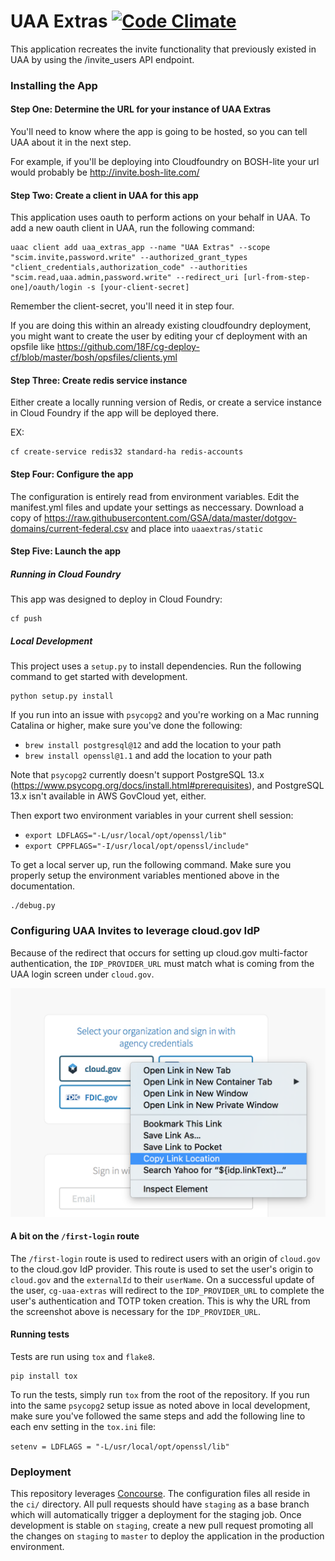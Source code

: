 # UAA Extras [![Code Climate](https://codeclimate.com/github/18F/cg-uaa-extras/badges/gpa.svg)](https://codeclimate.com/github/18F/cg-uaa-extras)

This application recreates the invite functionality that previously existed in UAA by using the /invite_users API endpoint.

### Installing the App

#### Step One: Determine the URL for your instance of UAA Extras

You'll need to know where the app is going to be hosted, so you can tell UAA about it in the next step.

For example, if you'll be deploying into Cloudfoundry on BOSH-lite your url would probably be http://invite.bosh-lite.com/

#### Step Two: Create a client in UAA for this app

This application uses oauth to perform actions on your behalf in UAA.  To add a new oauth client in UAA, run the following command:

	uaac client add uaa_extras_app --name "UAA Extras" --scope "scim.invite,password.write" --authorized_grant_types "client_credentials,authorization_code" --authorities "scim.read,uaa.admin,password.write" --redirect_uri [url-from-step-one]/oauth/login -s [your-client-secret]

Remember the client-secret, you'll need it in step four.

If you are doing this within an already existing cloudfoundry deployment, you might want to create the user by editing your cf deployment with an opsfile like https://github.com/18F/cg-deploy-cf/blob/master/bosh/opsfiles/clients.yml

#### Step Three: Create redis service instance

Either create a locally running version of Redis, or create a service instance in Cloud Foundry if the app will be deployed there.

EX:

	cf create-service redis32 standard-ha redis-accounts

#### Step Four: Configure the app

The configuration is entirely read from environment variables. Edit the manifest.yml files and update your settings as neccessary. Download a copy of https://raw.githubusercontent.com/GSA/data/master/dotgov-domains/current-federal.csv and place into `uaaextras/static`

#### Step Five: Launch the app

##### Running in Cloud Foundry
This app was designed to deploy in Cloud Foundry:

	cf push

##### Local Development

This project uses a `setup.py` to install dependencies. Run the following
command to get started with development.

```shell
python setup.py install
```

If you run into an issue with `psycopg2` and you're working on a Mac running
Catalina or higher, make sure you've done the following:

- `brew install postgresql@12` and add the location to your path
- `brew install openssl@1.1` and add the location to your path

Note that `psycopg2` currently doesn't support PostgreSQL 13.x
(https://www.psycopg.org/docs/install.html#prerequisites), and PostgreSQL 13.x
isn't available in AWS GovCloud yet, either.

Then export two environment variables in your current shell session:

- `export LDFLAGS="-L/usr/local/opt/openssl/lib"`
- `export CPPFLAGS="-I/usr/local/opt/openssl/include"`

To get a local server up, run the following command. Make sure you
properly setup the environment variables mentioned above in the
documentation.

```shell
./debug.py
```

### Configuring UAA Invites to leverage cloud.gov IdP

Because of the redirect that occurs for setting up cloud.gov multi-factor
authentication, the `IDP_PROVIDER_URL` must match what is coming from the UAA
login screen under `cloud.gov`.

![cloud.gov login button](./docs/cloud-gov-idp-screenshot.png)

#### A bit on the `/first-login` route

The `/first-login` route is used to redirect users with an origin of `cloud.gov`
to the cloud.gov IdP provider. This route is used to set the user's origin to
`cloud.gov` and the `externalId` to their `userName`. On a successful update of
the user, `cg-uaa-extras` will redirect to the `IDP_PROVIDER_URL` to complete
the user's authentication and TOTP token creation. This is why the URL from the
screenshot above is necessary for the `IDP_PROVIDER_URL`.

#### Running tests

Tests are run using `tox` and `flake8`.

```shell
pip install tox
```

To run the tests, simply run `tox` from the root of the repository. If you run
into the same `psycopg2` setup issue as noted above in local development, make
sure you've followed the same steps and add the following line to each env
setting in the `tox.ini` file:

`setenv = LDFLAGS = "-L/usr/local/opt/openssl/lib"`

### Deployment

This repository leverages [Concourse](https://concourse-ci.org). The configuration
files all reside in the `ci/` directory. All pull requests should have `staging`
as a base branch which will automatically trigger a deployment for the staging
job. Once development is stable on `staging`, create a new pull request
promoting all the changes on `staging` to `master` to deploy the application in
the production environment.
